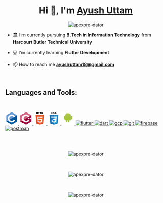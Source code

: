 <h1 align="center">Hi 👋, I'm <a href="https://www.linkedin.com/in/ayushuttam/" target="_blank"> Ayush Uttam </a> </h1>

<p align="center"> <img src="https://komarev.com/ghpvc/?username=apexpre-dator&label=Profile%20views&color=0e75b6&style=flat" alt="apexpre-dator" /> </p>

- 🏛️ I’m currently pursuing **B.Tech in Information Technology** from **Harcourt Butler Technical University**

- 💻 I’m currently learning **Flutter Development**

- 📫 How to reach me **ayushuttam18@gmail.com**

<br>
<h2 align="left">Languages and Tools:</h2>
<br>
<p align="left"> 
  <a href="https://www.cprogramming.com/" target="_blank" rel="noreferrer"> <img src="https://raw.githubusercontent.com/devicons/devicon/master/icons/c/c-original.svg" alt="c" width="40" height="40"/> </a> 
  <a href="https://www.w3schools.com/cpp/" target="_blank" rel="noreferrer"> <img src="https://raw.githubusercontent.com/devicons/devicon/master/icons/cplusplus/cplusplus-original.svg" alt="cplusplus" width="40" height="40"/> </a> 
  <a href="https://www.w3.org/html/" target="_blank" rel="noreferrer"> <img src="https://raw.githubusercontent.com/devicons/devicon/master/icons/html5/html5-original-wordmark.svg" alt="html5" width="40" height="40"/> </a> 
  <a href="https://www.w3schools.com/css/" target="_blank" rel="noreferrer"> <img src="https://raw.githubusercontent.com/devicons/devicon/master/icons/css3/css3-original-wordmark.svg" alt="css3" width="40" height="40"/> </a>
  <a href="https://developer.android.com" target="_blank" rel="noreferrer"> <img src="https://raw.githubusercontent.com/devicons/devicon/master/icons/android/android-original-wordmark.svg" alt="android" width="40" height="40"/> </a>
  <a href="https://flutter.dev" target="_blank" rel="noreferrer"> <img src="https://www.vectorlogo.zone/logos/flutterio/flutterio-icon.svg" alt="flutter" width="40" height="40"/> </a> 
  <a href="https://dart.dev" target="_blank" rel="noreferrer"> <img src="https://www.vectorlogo.zone/logos/dartlang/dartlang-icon.svg" alt="dart" width="40" height="40"/> </a>  
  <a href="https://cloud.google.com" target="_blank" rel="noreferrer"> <img src="https://www.vectorlogo.zone/logos/google_cloud/google_cloud-icon.svg" alt="gcp" width="40" height="40"/> </a>
  <a href="https://git-scm.com/" target="_blank" rel="noreferrer"> <img src="https://www.vectorlogo.zone/logos/git-scm/git-scm-icon.svg" alt="git" width="40" height="40"/> </a>
  <a href="https://firebase.google.com/" target="_blank" rel="noreferrer"> <img src="https://www.vectorlogo.zone/logos/firebase/firebase-icon.svg" alt="firebase" width="40" height="40"/> </a>
  <a href="https://postman.com" target="_blank" rel="noreferrer"> <img src="https://www.vectorlogo.zone/logos/getpostman/getpostman-icon.svg" alt="postman" width="40" height="40"/> </a>
</p>
<br>
<br>

<p align="center"> <img align="center" src="https://github-readme-stats.vercel.app/api?username=apexpre-dator&show_icons=true&theme=dark&locale=en" alt="apexpre-dator" /></p>
<br>
<p align="center"> <img align="center" src="https://github-readme-stats.vercel.app/api/top-langs?username=apexpre-dator&show_icons=true&theme=dark&locale=en&layout=compact" alt="apexpre-dator" /> </p>
<br>
<p align="center"> <img align="center" src="https://github-readme-streak-stats.herokuapp.com/?user=apexpre-dator&theme=dark" alt="apexpre-dator" /> </p>
